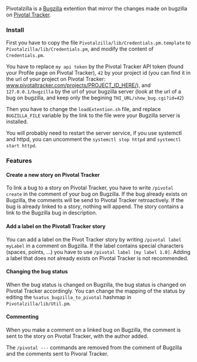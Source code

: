 Pivotalzilla is a [Bugzilla](https://www.bugzilla.org/) extention that mirror the
changes made on bugzilla on [Pivotal Tracker](https://www.pivotaltracker.com/).

### Install

First you have to copy the file `Pivotalzilla/lib/Credentials.pm.template` to
`Pivotalzilla/lib/Credentials.pm`, and modify the content of `Credentials.pm`.

You have to replace `my api token` by the Pivotal Tracker API token (found your
  Profile page on Pivotal Tracker), `42` by your project id (you can find it in
  the url of your project on Pivotal Tracker: www.pivotaltracker.com/projects/PROJECT_ID_HERE/),
  and `127.0.0.1/bugzilla` by the url of your bugzilla server (look at the url
  of a bug on bugzilla, and keep only the begining `THI_URL/show_bug.cgi?id=42`)

Then you have to change the `loadExtention.sh` file, and replace `BUGZILLA_FILE`
variable by the link to the file were your Bugzilla server is installed.

You will probably need to restart the server service, if you use systemctl and
  httpd, you can uncomment the `systemctl stop httpd` and `systemctl start httpd`.

### Features

#### Create a new story on Pivotal Tracker

To link a bug to a story on Pivotal Tracker, you have to write `/pivotal create`
in the comment of your bug on Bugzilla. If the bug already exists on Bugzilla,
the comments will be send to Pivotal Tracker retroactively. If the bug is already
linked to a story, nothing will append. The story contains a link to the Bugzilla
bug in description.

#### Add a label on the Pivotall Tracker story

You can add a label on the Pivot Tracker story by writing `/pivotal label myLabel`
in a comment on Bugzilla. If the label contains special characters (spaces, points, ...)
you have to use `/pivotal label [my label 1.0]`. Adding a label that does not
already exists on Pivotal Tracker is not recommended.

#### Changing the bug status

When the bug status is changed on Bugzilla, the bug status is changed on Pivotal
Tracker accordingly. You can change the mapping of the status by editing the
`%satus_bugzilla_to_pivotal` hashmap in `Pivotalzilla/lib/Util.pm`.

#### Commenting

When you make a comment on a linked bug on Bugzilla, the comment is sent to the
story on Pivotal Tracker, with the author added.

The `/pivotal ---` commands are removed from the comment of Bugzilla and the
comments sent to Pivoral Tracker.
